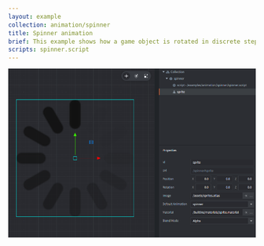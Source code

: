 ```yaml
---
layout: example
collection: animation/spinner
title: Spinner animation
brief: This example shows how a game object is rotated in discrete steps, matching the graphics of the progress spinner.
scripts: spinner.script
---
```


![spinner](spinner.png)